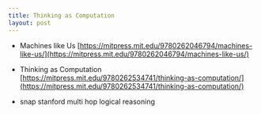 ```yaml
---
title: Thinking as Computation
layout: post
---
```


* Machines like Us [https://mitpress.mit.edu/9780262046794/machines-like-us/](https://mitpress.mit.edu/9780262046794/machines-like-us/)

* Thinking as Computation [https://mitpress.mit.edu/9780262534741/thinking-as-computation/](https://mitpress.mit.edu/9780262534741/thinking-as-computation/)

* snap stanford multi hop logical reasoning

